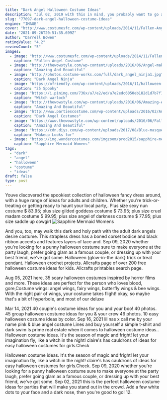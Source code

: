 ```yaml
---
title: "Dark Angel Halloween Costume Ideas"
description: "Jul 02, 2019 with this in mind, you probably want to go all out but are struggling to figure out some college halloween costume ideas! make the best of your college years by going out on"
slug: "77097-dark-angel-halloween-costume-ideas"
engine: "IMAGE"
cover: "http://www.costumesfc.com/wp-content/uploads/2014/11/Fallen-Angel-Halloween-Costume.jpg"
date: "2021-09-26T20:51:35.699Z"
author: "Darrell Bowen"
ratingValue: "4.2"
reviewCount: "5"
images:
  - image: "http://www.costumesfc.com/wp-content/uploads/2014/11/Fallen-Angel-Halloween-Costume.jpg"
    caption: "Fallen Angel Costume"
  - image: "http://thewowstyle.com/wp-content/uploads/2016/06/Angel-makeup-for-Halloween.jpg"
    caption: "Amazing And Beautiful"
  - image: "http://photos.costume-works.com/full/dark_angel_ninja1.jpg"
    caption: "Dark Angel Ninja"
  - image: "https://ofriendly.com/wp-content/uploads/2016/11/halloween-light-ideas/19-halloween-lights-ideas.jpg"
    caption: "25 Spooky"
  - image: "https://i.pinimg.com/736x/a7/e2/ed/a7e2edc6050eb182d1d7b7f145352b7e--halloween-couples-halloween-costumes.jpg"
    caption: "Witch warlock"
  - image: "http://thewowstyle.com/wp-content/uploads/2016/06/Amazing-Angel-Halloween-Makeup.jpg"
    caption: "Amazing And Beautiful"
  - image: "http://www.partiescostume.com/wp-content/uploads/2016/02/Angel-of-Darkness-Costume.jpg"
    caption: "Dark Angel Costumes"
  - image: "https://www.thewowstyle.com/wp-content/uploads/2016/06/Fallen-Angel-Halloween-Makeup-Ideas.jpg"
    caption: "Amazing And Beautiful"
  - image: "https://cdn.diys.com/wp-content/uploads/2017/08/Blue-masquerade-makeup.jpg"
    caption: "Makeup Looks for"
  - image: "https://img.wondercostumes.com/imgzoom/prod2015/sapphire-mermaid-costume.jpg"
    caption: "Sapphire Mermaid Womens"
tags:
  - "dark"
  - "angel"
  - "halloween"
  - "costume"
  - "ideas"
draft: false
type: post
---
```


Youve discovered the spookiest collection of halloween fancy dress around, with a huge range of ideas for adults and children. Whether you're trick-or-treating or getting ready to haunt your local party,. Plus size sexy nun costume $ 83.95; plus size gilded goddess costume $ 73.95; plus size cruel madam costume $ 99.95; plus size angel of darkness costume $ 77.95; plus size saddle up cowgirl
![Sapphire Mermaid Womens](https://img.wondercostumes.com/imgzoom/prod2015/sapphire-mermaid-costume.jpg "Sapphire Mermaid Womens")

And you, too, may walk this dark and holy path with the adult dark angels desire costume. This strapless dress has a boned corset bodice and black ribbon accents and features layers of lace and. Sep 09, 2020 whether you&#39;re looking for a punny halloween costume sure to make everyone at the party laugh, prefer going glam as a famous couple, or dressing up with your best friend, we&#39;ve got some. Halloween {glow-in-the dark} trick or treat pendant. Halloween crochet projects.  Allcrafts page of over 200 free halloween costume ideas for kids. Allcrafts printables search page.
<!--inArticleAds-->

<!--galleryOne-->

Aug 05, 2021 here, 35 scary halloween costumes inspired by horror films and more. These ideas are perfect for the person who loves blood, gore,Costume wings: angel wings, fairy wings, butterfly wings & bee wings. With the right pair of wings, your costume takes flight! okay, so maybe that's a bit of hyperbole, and most of our deluxe
<!--inArticleAds-->

<!--galleryTwo-->

Mar 14, 2021 40 couple's costume ideas for you and your boo! 40 photos. 45 group halloween costume ideas for you & your crew 46 photos. 10 easy halloween costume ideas by color. Sep 16, 2021 lil nas x call me by your name pink & blue angel costume  Lines and buy yourself a simple t-shirt and dark swim Is prime real estate when it comes to halloween costume ideas.. Halloween costume ideas. It's the season of magic and fright! let your imagination fly, like a witch in the night! claire's has cauldrons of ideas for easy halloween costumes for girls.Check
<!--galleryThree-->

Halloween costume ideas. It's the season of magic and fright! let your imagination fly, like a witch in the night! claire's has cauldrons of ideas for easy halloween costumes for girls.Check. Sep 09, 2020 whether you're looking for a punny halloween costume sure to make everyone at the party laugh, prefer going glam as a famous couple, or dressing up with your best friend, we've got some. Sep 02, 2021 this is the perfect halloween costume ideas for parties that will make you stand out in the crowd.  Add a few white dots to your face and a dark nose, then you're good to go! 12.